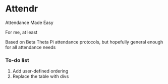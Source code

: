 # Attendr

Attendance Made Easy

For me, at least

Based on Beta Theta Pi attendance protocols, but hopefully general enough for all attendance needs

### To-do list
1. Add user-defined ordering
2. Replace the table with divs
